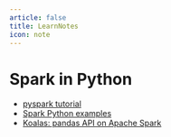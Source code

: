 ```yaml
---
article: false
title: LearnNotes
icon: note
---
```

# Spark in Python

* [pyspark tutorial](https://sparkbyexamples.com/pyspark-tutorial/)
* [Spark Python examples](https://github.com/apache/spark/blob/master/examples/src/main/python/ml/lda_example.py)
* [Koalas: pandas API on Apache Spark](https://github.com/databricks/koalas)
